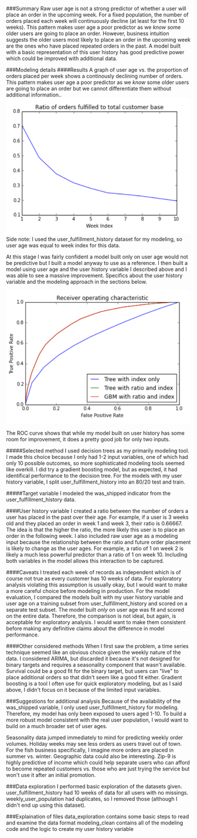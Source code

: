 ###Summary
Raw user age is not a strong predictor of whether a user will place an order in the upcoming week. For a fixed population, the number of orders placed each week will continuously decline (at least for the first 10 weeks). This pattern makes user age a poor predictor as we *know* some older users are going to place an order. However, business intuition suggests the older users most likely to place an order in the upcoming week are the ones who have placed repeated orders in the past. A model built with a basic representation of this user history has good predictive power which could be improved with additional data.

###Modeling details
####Results
A graph of user age vs. the proportion of orders placed per week shows a continously declining number of orders. This pattern makes user age a poor predictor as we *know* some older users are going to place an order but we cannot differentiate them without additional information..
![alt text](https://github.com/lia-simeone/mini-projects/blob/master/Blue_Apron/week_index.PNG "Week index")
Side note: I used the user_fulfillment_history dataset for my modeling, so user age was equal to week index for this data.

At this stage I was fairly confident a model built only on user age would not be predictive but I built a model anyway to use as a reference. I then built a model using user age and the user history variable I described above and I was able to see a massive improvement. Specifics about the user history variable and the modeling approach in the sections below.

![alt text](https://github.com/lia-simeone/mini-projects/blob/master/Blue_Apron/modeling%20results.png "ROC Curve")

The ROC curve shows that while my model built on user history has some room for improvement, it does a pretty good job for only two inputs.

#####Selected method
I used decision trees as my primarily modeling tool. I made this choice because I only had 1-2 input variables, one of which had only 10 possible outcomes, so more sophisticated modeling tools seemed like overkill. I did try a gradient boosting model, but as expected, it had identifical performance to the decision tree. For the models with my user history variable, I split user_fulfillment_history into an 80/20 test and train.

#####Target variable
I modeled the was_shipped indicator from the user_fulfillment_history data.

####User history variable
I created a ratio between the number of orders a user has placed in the past over their age. For example, if a user is 3 weeks old and they placed an order in week 1 and week 3, their ratio is 0.66667. The idea is that the higher the ratio, the more likely this user is to place an order in the following week. I also included raw user age as a modeling input because the relationship between the ratio and future order placement is likely to change as the user ages. For example, a ratio of 1 on week 2 is likely a much less powerful predictor than a ratio of 1 on week 10. Including both variables in the model allows this interaction to be captured.

####Caveats
I treated each week of records as independent which is of course not true as every customer has 10 weeks of data. For exploratory analysis violating this assumption is usually okay, but I would want to make a more careful choice before modeling in production. For the model evaluation, I compared the models built with my user history variable and user age on a training subset from user_fulfillment_history and scored on a separate test subset. The model built _only_ on user age was fit and scored on the entire data. Therefore, the comparison is not ideal, but again, is acceptable for exploratory analysis. I would want to make them consistent before making any definitive claims about the difference in model performance.

####Other considered methods
When I first saw the problem, a time series technique seemed like an obvious choice given the weekly nature of the data. I considered ARIMA, but discarded it because it's not designed for binary targets and requires a seasonality component that wasn't available. Survival could be a good fit for the binary target, but users can "live" to place additional orders so that didn't seem like a good fit either. Gradient boosting is a tool I often use for quick exploratory modeling, but as I said above, I didn't focus on it because of the limited input variables.

###Suggestions for additional analysis
Because of the availability of the was_shipped variable, I only used user_fulfillment_history for modeling. Therefore, my model has only been exposed to users aged 1-10. To build a more robust model consistent with the real user population, I would want to build on a much broader set of user ages.

Seasonality data jumped immediately to mind for predicting weekly order volumes. Holiday weeks may see less orders as users travel out of town. For the fish business specifically, I imagine more orders are placed in summer vs. winter. Geographic data could also be interesting. Zip-9 is highly predictive of income which could help separate users who can afford to become repeated customers vs. those who are just trying the service but won't use it after an initial promotion.

###Data exploration
I performed basic exploration of the datasets given. user_fulfillment_history had 10 weeks of data for all users with no missings. weekly_user_population had duplicates, so I removed those (although I didn't end up using this dataset).

###Explaination of files
data_exploration contains some basic steps to read and examine the data format
modeling_clean contains all of the modeling code and the logic to create my user history variable
